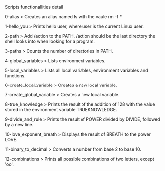 Scripts functionallities detail



0-alias > Creates an alias named ls with the vaule rm -f *

1-hello_you > Prints hello user, where user is the current Linux user.

2-path > Add /action to the PATH. /action should be the last directory the shell looks into when looking for a program.

3-paths > Counts the number of directories in PATH.

4-global_variables > Lists environment variables.

5-local_variables > Lists all local variables, environment variables and functions.

6-create_local_variable > Creates a new local variable.

7-create_global_variable > Creates a new local variable.

8-true_knowledge > Prints the result of the addition of 128 with the value stored in the environment variable TRUEKNOWLEDGE.

9-divide_and_rule > Prints the result of POWER divided by DIVIDE, followed by a new line.

10-love_exponent_breath > Displays the result of BREATH to the power LOVE.

11-binary_to_decimal > Converts a number from base 2 to base 10.

12-combinations > Prints all possible combinations of two letters, except 'oo'.
